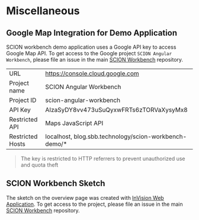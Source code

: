 # Miscellaneous

## Google Map Integration for Demo Application

SCION workbench demo application uses a Google API key to access Google Map API. To get access to the Google project `SCION Angular Workbench`, please file an issue in the main [SCION Workbench](https://github.com/SchweizerischeBundesbahnen/scion-workbench) repository.

|||
|-|-|
|URL|https://console.cloud.google.com|
|Project name|SCION Angular Workbench|
|Project ID|scion-angular-workbench|
|API Key|AIzaSyDY8vv473uSuQyxwFRTs6zTORVaXysyMx8|
|Restricted API|Maps JavaScript API|
|Restricted Hosts|localhost, blog.sbb.technology/scion-workbench-demo/*|

> The key is restricted to HTTP referrers to prevent unauthorized use and quota theft

## SCION Workbench Sketch

The sketch on the overview page was created with [InVision Web Application](https://projects.invisionapp.com). To get access to the project, please file an issue in the main [SCION Workbench](https://github.com/SchweizerischeBundesbahnen/scion-workbench) repository.